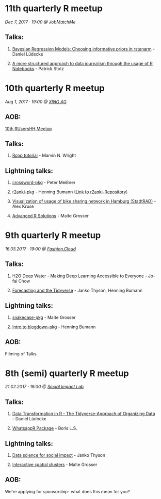 # 11th quarterly R meetup

*Dec 7, 2017 · 19:00 @ [JobMatchMe](https://www.jobmatch.me/)*

## Talks:

1. [Bayesian Regression Models: Choosing informative priors in rstanarm](https://strengejacke.wordpress.com/2017/12/08/bayesian-regression-modelling-in-r-choosing-informative-priors-in-rstanarm-rstats/) - Daniel Lüdecke

2. [A more structured approach to data journalism through the usage of R Notebooks](https://github.com/PatrickStotz/2017.12_data_journalism_R_Notebooks/blob/master/2017.12%20-%20DDJ%20and%20R%20Notebooks.pdf) - Patrick Stotz


# 10th quarterly R meetup

*Aug 1, 2017 · 19:00 @ [XING AG](http://xing.com)*

## AOB:

[10th RUsersHH Meetup](https://github.com/rusershamburg/meetup-10/blob/master/RUsersHH10thMeetup.pdf)

## Talks:

1. [Rcpp tutorial](https://github.com/mnwright/Rcpp-tutorial) - Marvin N. Wright

## Lightning talks:

1. [crossword-pkg](https://github.com/petermeissner/crossword) - Peter Meißner

2. [r2anki-pkg](r2anki_presentation.pdf) - Henning Bumann ([Link to r2anki-Repository](https://github.com/henningsway/r2anki))

3. [Visualization of usage of bike sharing network in Hamburg (StadtRAD)](https://github.com/kruse-alex/bike_sharing) - Alex Kruse 

4. [Advanced R Solutions](AdvancedRSolutions_LightningTalk_UseR2017.pdf) - Malte Grosser


# 9th quarterly R meetup

*16.05.2017 · 19:00 @ [Fashion.Cloud](http://fashion.cloud)*

## Talks:

1. H2O Deep Water - Making Deep Learning Accessible to Everyone - Jo-fai Chow

2. [Forecasting and the Tidyverse](https://github.com/henningsway/tidyforecast) - Janko Thyson, Henning Bumann

## Lightning talks:

1. [snakecase-pkg](20170516_snakecase_pkg.pdf) - Malte Grosser

2. [Intro to blogdown-pkg](https://github.com/henningsway/Tokyo.R) - Henning Bumann

## AOB:

Filming of Talks.


# 8th (semi) quarterly R meetup

*21.02.2017 · 19:00 @ [Social Impact Lab](http://hamburg.socialimpactlab.eu/kontakt)*

## Talks:

1. [Data Transformation in R - The Tidyverse-Approach of Organizing Data](https://github.com/rusershamburg/meetup-8/blob/master/20170221_data_transformation_and_exploration.pdf) - Daniel Lüdecke

2. [WhatsappR Package](https://github.com/rusershamburg/meetup-8/blob/master/20170221_WhatsAppR_package.pdf) - Boris L.S.

## Lightning talks:

1. [Data science for social impact](https://github.com/rusershamburg/meetup-8/blob/master/20170221_data_science_for_social_impact.pdf) - Janko Thyson

2. [Interactive spatial clusters](https://github.com/rusershamburg/meetup-8/blob/master/20170221_interactive_spatial_clusters.pdf) - Malte Grosser

## AOB:

We're applying for sponsorship- what does this mean for you?